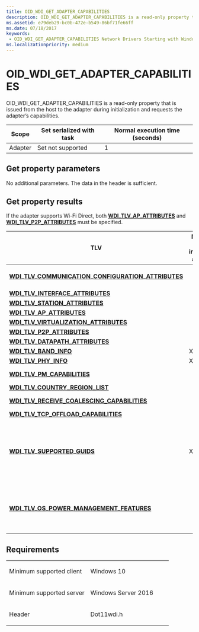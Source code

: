 ```yaml
---
title: OID_WDI_GET_ADAPTER_CAPABILITIES
description: OID_WDI_GET_ADAPTER_CAPABILITIES is a read-only property that is issued from the host to the adapter during initialization and requests the adapter’s capabilities.
ms.assetid: e79deb29-bc0b-472e-b549-86bf71fe66ff
ms.date: 07/18/2017
keywords:
 - OID_WDI_GET_ADAPTER_CAPABILITIES Network Drivers Starting with Windows Vista
ms.localizationpriority: medium
---
```


# OID\_WDI\_GET\_ADAPTER\_CAPABILITIES


OID\_WDI\_GET\_ADAPTER\_CAPABILITIES is a read-only property that is issued from the host to the adapter during initialization and requests the adapter’s capabilities.

| Scope   | Set serialized with task | Normal execution time (seconds) |
|---------|--------------------------|---------------------------------|
| Adapter | Set not supported        | 1                               |

 

## Get property parameters


No additional parameters. The data in the header is sufficient.
## Get property results


If the adapter supports Wi-Fi Direct, both [**WDI\_TLV\_AP\_ATTRIBUTES**](https://msdn.microsoft.com/library/windows/hardware/dn926129) and [**WDI\_TLV\_P2P\_ATTRIBUTES**](https://msdn.microsoft.com/library/windows/hardware/dn897863) must be specified.

<table>
<colgroup>
<col width="25%" />
<col width="25%" />
<col width="25%" />
<col width="25%" />
</colgroup>
<thead>
<tr class="header">
<th>TLV</th>
<th>Multiple TLV instances allowed</th>
<th>Optional</th>
<th>Description</th>
</tr>
</thead>
<tbody>
<tr class="odd">
<td><a href="https://msdn.microsoft.com/library/windows/hardware/dn926255" data-raw-source="[&lt;strong&gt;WDI_TLV_COMMUNICATION_CONFIGURATION_ATTRIBUTES&lt;/strong&gt;](https://msdn.microsoft.com/library/windows/hardware/dn926255)"><strong>WDI_TLV_COMMUNICATION_CONFIGURATION_ATTRIBUTES</strong></a></td>
<td></td>
<td>X</td>
<td>Host-adapter communication protocol configuration attributes.</td>
</tr>
<tr class="even">
<td><a href="https://msdn.microsoft.com/library/windows/hardware/dn897835" data-raw-source="[&lt;strong&gt;WDI_TLV_INTERFACE_ATTRIBUTES&lt;/strong&gt;](https://msdn.microsoft.com/library/windows/hardware/dn897835)"><strong>WDI_TLV_INTERFACE_ATTRIBUTES</strong></a></td>
<td></td>
<td></td>
<td>Interface attributes.</td>
</tr>
<tr class="odd">
<td><a href="https://msdn.microsoft.com/library/windows/hardware/dn898066" data-raw-source="[&lt;strong&gt;WDI_TLV_STATION_ATTRIBUTES&lt;/strong&gt;](https://msdn.microsoft.com/library/windows/hardware/dn898066)"><strong>WDI_TLV_STATION_ATTRIBUTES</strong></a></td>
<td></td>
<td></td>
<td>Station attributes.</td>
</tr>
<tr class="even">
<td><a href="https://msdn.microsoft.com/library/windows/hardware/dn926129" data-raw-source="[&lt;strong&gt;WDI_TLV_AP_ATTRIBUTES&lt;/strong&gt;](https://msdn.microsoft.com/library/windows/hardware/dn926129)"><strong>WDI_TLV_AP_ATTRIBUTES</strong></a></td>
<td></td>
<td>X</td>
<td>Access point attributes.</td>
</tr>
<tr class="odd">
<td><a href="https://msdn.microsoft.com/library/windows/hardware/dn898078" data-raw-source="[&lt;strong&gt;WDI_TLV_VIRTUALIZATION_ATTRIBUTES&lt;/strong&gt;](https://msdn.microsoft.com/library/windows/hardware/dn898078)"><strong>WDI_TLV_VIRTUALIZATION_ATTRIBUTES</strong></a></td>
<td></td>
<td>X</td>
<td>Virtualization attributes.</td>
</tr>
<tr class="even">
<td><a href="https://msdn.microsoft.com/library/windows/hardware/dn897863" data-raw-source="[&lt;strong&gt;WDI_TLV_P2P_ATTRIBUTES&lt;/strong&gt;](https://msdn.microsoft.com/library/windows/hardware/dn897863)"><strong>WDI_TLV_P2P_ATTRIBUTES</strong></a></td>
<td></td>
<td>X</td>
<td>The Wi-Fi Direct attributes.</td>
</tr>
<tr class="odd">
<td><a href="https://msdn.microsoft.com/library/windows/hardware/dn926277" data-raw-source="[&lt;strong&gt;WDI_TLV_DATAPATH_ATTRIBUTES&lt;/strong&gt;](https://msdn.microsoft.com/library/windows/hardware/dn926277)"><strong>WDI_TLV_DATAPATH_ATTRIBUTES</strong></a></td>
<td></td>
<td>X</td>
<td>Datapath attributes.</td>
</tr>
<tr class="even">
<td><a href="https://msdn.microsoft.com/library/windows/hardware/dn926146" data-raw-source="[&lt;strong&gt;WDI_TLV_BAND_INFO&lt;/strong&gt;](https://msdn.microsoft.com/library/windows/hardware/dn926146)"><strong>WDI_TLV_BAND_INFO</strong></a></td>
<td>X</td>
<td>X</td>
<td>Band information.</td>
</tr>
<tr class="odd">
<td><a href="https://msdn.microsoft.com/library/windows/hardware/dn898023" data-raw-source="[&lt;strong&gt;WDI_TLV_PHY_INFO&lt;/strong&gt;](https://msdn.microsoft.com/library/windows/hardware/dn898023)"><strong>WDI_TLV_PHY_INFO</strong></a></td>
<td>X</td>
<td>X</td>
<td>PHY information.</td>
</tr>
<tr class="even">
<td><a href="https://msdn.microsoft.com/library/windows/hardware/dn898032" data-raw-source="[&lt;strong&gt;WDI_TLV_PM_CAPABILITIES&lt;/strong&gt;](https://msdn.microsoft.com/library/windows/hardware/dn898032)"><strong>WDI_TLV_PM_CAPABILITIES</strong></a></td>
<td></td>
<td>X</td>
<td>Power management capabilities.</td>
</tr>
<tr class="odd">
<td><a href="https://msdn.microsoft.com/library/windows/hardware/dn926268" data-raw-source="[&lt;strong&gt;WDI_TLV_COUNTRY_REGION_LIST&lt;/strong&gt;](https://msdn.microsoft.com/library/windows/hardware/dn926268)"><strong>WDI_TLV_COUNTRY_REGION_LIST</strong></a></td>
<td></td>
<td>X</td>
<td>Country or region codes.</td>
</tr>
<tr class="even">
<td><a href="https://msdn.microsoft.com/library/windows/hardware/dn898046" data-raw-source="[&lt;strong&gt;WDI_TLV_RECEIVE_COALESCING_CAPABILITIES&lt;/strong&gt;](https://msdn.microsoft.com/library/windows/hardware/dn898046)"><strong>WDI_TLV_RECEIVE_COALESCING_CAPABILITIES</strong></a></td>
<td></td>
<td>X</td>
<td>Hardware assisted receive filter capabilities.</td>
</tr>
<tr class="odd">
<td><a href="https://msdn.microsoft.com/library/windows/hardware/dn898069" data-raw-source="[&lt;strong&gt;WDI_TLV_TCP_OFFLOAD_CAPABILITIES&lt;/strong&gt;](https://msdn.microsoft.com/library/windows/hardware/dn898069)"><strong>WDI_TLV_TCP_OFFLOAD_CAPABILITIES</strong></a></td>
<td></td>
<td>X</td>
<td>TCP/IP offload capabilities.</td>
</tr>
<tr class="even">
<td><p><a href="https://msdn.microsoft.com/library/windows/hardware/mt769918" data-raw-source="[&lt;strong&gt;WDI_TLV_SUPPORTED_GUIDS&lt;/strong&gt;](https://msdn.microsoft.com/library/windows/hardware/mt769918)"><strong>WDI_TLV_SUPPORTED_GUIDS</strong></a></p></td>
<td><p>X</p></td>
<td><p>X</p></td>
<td><p>Added in Windows 10, version 1607, WDI version 1.0.21.</p>
<p>A list of GUIDs that are passed on to NDIS when WDI is queried for <a href="https://msdn.microsoft.com/library/windows/hardware/ff569641" data-raw-source="[OID_GEN_SUPPORTED_GUIDS](https://msdn.microsoft.com/library/windows/hardware/ff569641)">OID_GEN_SUPPORTED_GUIDS</a>.</p></td>
</tr>
<tr class="odd">
<td><p><a href="wdi-tlv-os-power-management-features.md" data-raw-source="[&lt;strong&gt;WDI_TLV_OS_POWER_MANAGEMENT_FEATURES&lt;/strong&gt;](wdi-tlv-os-power-management-features.md)"><strong>WDI_TLV_OS_POWER_MANAGEMENT_FEATURES</strong></a></p></td>
<td></td>
<td></td>
<td><p>Added in Windows 10, version 1803, WDI version 1.1.6.</p>
<p>Used to enable advanced OS power management features.</p>
</td>
</tr>
</tbody>
</table>

 

Requirements
------------

<table>
<colgroup>
<col width="50%" />
<col width="50%" />
</colgroup>
<tbody>
<tr class="odd">
<td><p>Minimum supported client</p></td>
<td><p>Windows 10</p></td>
</tr>
<tr class="even">
<td><p>Minimum supported server</p></td>
<td><p>Windows Server 2016</p></td>
</tr>
<tr class="odd">
<td><p>Header</p></td>
<td>Dot11wdi.h</td>
</tr>
</tbody>
</table>

 

 




